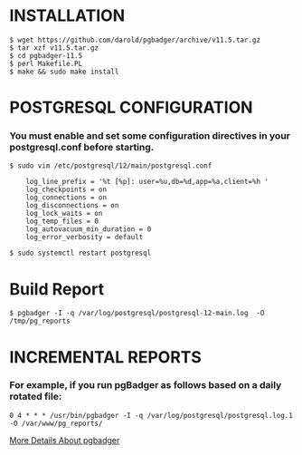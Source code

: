 # INSTALLATION
```shell
$ wget https://github.com/darold/pgbadger/archive/v11.5.tar.gz
$ tar xzf v11.5.tar.gz
$ cd pgbadger-11.5
$ perl Makefile.PL
$ make && sudo make install
```

# POSTGRESQL CONFIGURATION


### You must enable and set some configuration directives in your postgresql.conf before starting.
```shell
$ sudo vim /etc/postgresql/12/main/postgresql.conf
```

``` log_min_duration_statement = 0
    log_line_prefix = '%t [%p]: user=%u,db=%d,app=%a,client=%h '
    log_checkpoints = on
    log_connections = on
    log_disconnections = on
    log_lock_waits = on
    log_temp_files = 0
    log_autovacuum_min_duration = 0
    log_error_verbosity = default
```

```shell
$ sudo systemctl restart postgresql
````

# Build Report
```shell
$ pgbadger -I -q /var/log/postgresql/postgresql-12-main.log  -O /tmp/pg_reports
```

# INCREMENTAL REPORTS
### For example, if you run pgBadger as follows based on a daily rotated file:
```
0 4 * * * /usr/bin/pgbadger -I -q /var/log/postgresql/postgresql.log.1 -O /var/www/pg_reports/
```
[More Details About pgbadger](https://github.com/darold/pgbadger)
